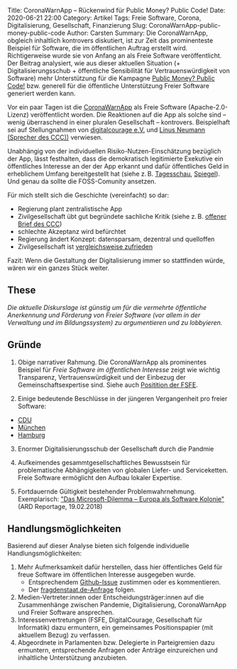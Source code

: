 Title: CoronaWarnApp – Rückenwind für Public Money? Public Code!
Date: 2020-06-21 22:00
Category: Artikel
Tags: Freie Software, Corona, Digitalisierung, Gesellschaft, Finanzierung
Slug: CoronaWarnApp-public-money-public-code
Author: Carsten
Summary: Die CoronaWarnApp, obgleich inhaltlich kontrovers diskutiert, ist zur Zeit das prominenteste Beispiel für Software, die im öffentlichen Auftrag erstellt wird. Richtigerweise wurde sie von Anfang an als Freie Software veröffentlicht. Der Beitrag analysiert, wie aus dieser aktuellen Situation (+ Digitalisierungsschub + öffentliche Sensibilität für Vertrauenswürdigkeit von Software) mehr Unterstützung für die Kampagne [Public Money? Public Code!](https://publiccode.eu/de/openletter/) bzw. generell für die öffentliche Unterstützung Freier Software generiert werden kann.



Vor ein paar Tagen ist die [CoronaWarnApp](https://www.coronawarn.app/de/faq/) als Freie Software (Apache-2.0-Lizenz) veröffentlicht worden. Die Reaktionen auf die App als solche sind – wenig überraschend in einer pluralen Gesellschaft – kontrovers. Beispielhaft sei auf Stellungnahmen von [digitalcourage e.V.](https://digitalcourage.de/blog/2020/corona-warn-app) und [Linus Neumann (Sprecher des CCC))](https://www.tagesschau.de/multimedia/video/video-716397.html) verwiesen.



Unabhängig von der individuellen Risiko-Nutzen-Einschätzung bezüglich der App, lässt festhalten, dass die demokratisch legitimierte Exekutive ein öffentliches Interesse an der der App erkannt und dafür öffentliches Geld in erheblichem Umfang bereitgestellt hat (siehe z.&#x202F;B. [Tagesschau](https://www.tagesschau.de/inland/corona-app-downloads-101.html), [Spiegel](https://www.spiegel.de/netzwelt/apps/corona-warn-app-wie-erklaeren-sich-die-gesamtkosten-von-68-millionen-euro-a-56b5abe1-e0a6-4b1c-9177-9066df3d9b14)). Und genau da sollte die FOSS-Comunity ansetzen.

Für mich stellt sich die Geschichte (vereinfacht) so dar:

- Regierung plant zentralistische App
- Zivilgesellschaft übt gut begründete sachliche Kritik (siehe z.&#x202F;B. [offener Brief des CCC](https://www.ccc.de/de/updates/2020/corona-tracing-app-offener-brief-an-bundeskanzleramt-und-gesundheitsminister))
- schlechte Akzeptanz wird befürchtet
- Regierung ändert Konzept: datensparsam, dezentral und quelloffen
- Zivilgesellschaft ist [vergleichsweise zufrieden](https://netzpolitik.org/2020/vieles-doch-noch-richtig-gemacht/)

Fazit:
Wenn die Gestaltung der Digitalisierung immer so stattfinden würde, wären wir ein ganzes Stück weiter.

## These

*Die aktuelle Diskurslage ist günstig um für die vermehrte öffentliche Anerkennung und Förderung von Freier Software (vor allem in der Verwaltung und im Bildungssystem) zu argumentieren und zu lobbyieren.*

## Gründe

1. Obige narrativer Rahmung. Die CoronaWarnApp als prominentes Beispiel für _Freie Software im öffentlichen Interesse_ zeigt wie wichtig Transparenz, Vertrauenswürdigkeit und der Einbezug der
Gemeinschaftsexpertise sind. Siehe auch [Positition der FSFE](https://fsfe.org/news/2020/news-20200402-02.html).

2. Einige bedeutende Beschlüsse in der jüngeren Vergangenheit pro freier Software:
 - [CDU](https://netzpolitik.org/2020/was-bedeutet-der-cdu-beschluss-zum-einsatz-freier-software/)
 - [München](https://www.linux-magazin.de/news/muenchen-plant-digitalisierung-und-will-moeglichst-freie-software/)
 - [Hamburg](https://fsfe.org/news/2020/news-20200610-01.de.html)

3. Enormer Digitalisierungsschub der Gesellschaft durch die Pandmie

4. Aufkeimendes gesammtgesellschaftliches Bewusstsein für problematische Abhängigkeiten von globalen Liefer- und Serviceketten. Freie Software ermöglicht den Aufbau lokaler Expertise.

5. Fortdauernde Gültigkeit bestehender Problemwahrnehmung. Exemplarisch: ["Das Microsoft-Dilemma – Europa als Software Kolonie"](https://www.youtube.com/watch?v=_ZaDuinGf2o) (ARD Reportage, 19.02.2018)


## Handlungsmöglichkeiten

Basierend auf dieser Analyse bieten sich folgende individuelle Handlungsmöglichkeiten:

1. Mehr Aufmerksamkeit dafür herstellen, dass hier öffentliches Geld für freue Software im öffentlichen Interesse ausgegeben wurde.
    - Entsprechendem [Github-Issue](https://github.com/corona-warn-app/cwa-documentation/issues/265)  zustimmen oder es kommentieren.
    - Der [fragdenstaat.de-Anfrage](https://fragdenstaat.de/anfrage/finanzierung-der-coronawarnapp/) folgen.
2. Medien-Vertreter:innen oder Entscheidungsträger:innen auf die Zusammenhänge zwischen Pandemie, Digitalisierung, CoronaWarnApp und Freier Software ansprechen.
3. Interessenvertretungen (FSFE, DigitalCourage, Gesellschaft für Informatik) dazu ermuntern, ein gemeinsames Positionspapier (mit aktuellem Bezug) zu verfassen.
4. Abgeordnete in Parlamenten bzw. Delegierte in Parteigremien dazu ermuntern, entsprechende Anfragen oder Anträge einzureichen und inhaltliche Unterstützung anzubieten.




